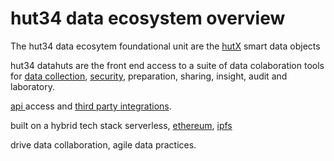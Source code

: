 # hut34 data ecosystem overview

The hut34 data ecosytem foundational unit are the [hutX](https://app.gitbook.com/@hut34/s/wiki/~/drafts/-Lv9WYxnZ6fEzO-e8yvl/knowledgebase/hutx) smart data objects

hut34 datahuts are the front end access to a suite of data colaboration tools for [data collection](https://app.gitbook.com/@hut34/s/wiki/~/drafts/-Lv9WYxnZ6fEzO-e8yvl/products/stationy), [security](https://app.gitbook.com/@hut34/s/wiki/~/drafts/-Lv9WYxnZ6fEzO-e8yvl/products/colossus), preparation, sharing, insight, audit and laboratory.

[api ](https://docs.hut34.io/wiki/api-documentation/hutx-api)access and [third party integrations](https://app.gitbook.com/@hut34/s/wiki/~/drafts/-Lv9WYxnZ6fEzO-e8yvl/products/datahuts/integrations).

built on a hybrid tech stack serverless, [ethereum](https://app.gitbook.com/@hut34/s/wiki/~/drafts/-Lv9WYxnZ6fEzO-e8yvl/knowledgebase/ethereum-blockchain), [ipfs](https://app.gitbook.com/@hut34/s/wiki/~/drafts/-Lv9WYxnZ6fEzO-e8yvl/knowledgebase/ipfs-storage)

drive data collaboration, agile data practices.







